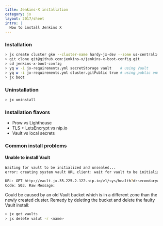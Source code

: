 ```yaml
---
title: Jenkins-X installation
category: jx
layout: 2017/sheet
intro: |
  How to install Jenkins X 
---
```


### Installation

```bash
> jx create cluster gke --cluster-name hardy-jx-dev --zone us-central1-a --project-id $GC_PROJECT_ID --skip-login=true --skip-installation
> git clone git@github.com:jenkins-x/jenkins-x-boot-config.git
> cd jenkins-x-boot-config
> yq w -i jx-requirements.yml secretStorage vault    # using Vault
> yq w -i jx-requirements.yml cluster.gitPublic true # using public env repos 
> jx boot
```

### Uninstallation

```bash
> jx uninstall
```

### Installation flavors

* Prow vs Lighthouse
* TLS + LetsEncrypt vs nip.io
* Vault vs local secrets

### Common install problems

#### Unable to install Vault

```bash 
Waiting for vault to be initialized and unsealed...
error: creating system vault URL client: wait for vault to be initialized and unsealed: reading vault health: Error making API request.

URL: GET http://vault-jx.35.225.2.122.nip.io/v1/sys/health?drsecondarycode=299&performancestandbycode=299&sealedcode=299&standbycode=299&uninitcode=299
Code: 503. Raw Message:
```

Could be caused by an old Vault bucket which is in a different zone than the newly created cluster. 
Remedy by deleting the bucket and delete the faulty Vault install:

```bash
> jx get vaults
> jx delete valut -r <name>
```

